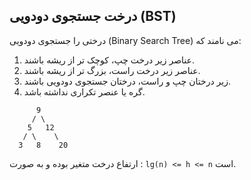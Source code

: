 ## درخت جستجوی دودویی (BST)
درختی را جستجوی دودویی (Binary Search Tree) می نامند که:
1. عناصر زیر درخت چپ، کوچک تر از ریشه باشند.
2. عناصر زیر درخت راست، بزرگ تر از ریشه باشند.
3. زیر درختان چپ و راست، درختان جستجوی دودویی باشند.
4. گره یا عنصر تکراری نداشته باشد.
```console
      9
     / \
    5   12
   / \    \
  3   8    20
```
ارتفاع درخت متغیر بوده و به صورت : `lg(n) <= h <= n` است.
